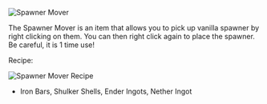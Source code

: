 ![Spawner Mover](https://i.imgur.com/yECgWK2.png?1)

The Spawner Mover is an item that allows you to pick up vanilla spawner by right clicking on them. You can then right click again to place the spawner. Be careful, it is 1 time use!

Recipe: 

![Spawner Mover Recipe](https://i.imgur.com/dkm0CWx.png?1)
* Iron Bars, Shulker Shells, Ender Ingots, Nether Ingot